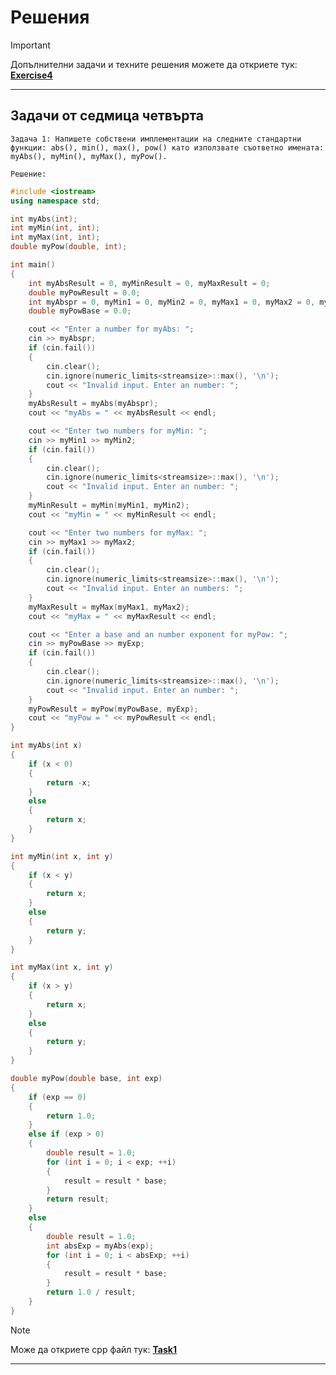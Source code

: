 # Решения

> [!IMPORTANT]
> Допълнителни задачи и техните решения можете да откриете тук:
>  [**Exercise4**](https://github.com/cathy-09/Introduction-To-Programming/blob/main/Week%204/Tasks/README_Exercise3.md)

<hr style="border-width: 5px !important;">

## Задачи от седмица четвърта

`Задача 1: Напишете собствени имплементации на следните стандартни функции: abs(), min(), max(), pow() като използвате съответно имената: myAbs(), myMin(), myMax(), myPow().`

`Решение:`
```cpp
#include <iostream>
using namespace std;

int myAbs(int);
int myMin(int, int);
int myMax(int, int);
double myPow(double, int);

int main()
{
	int myAbsResult = 0, myMinResult = 0, myMaxResult = 0;
	double myPowResult = 0.0;
	int myAbspr = 0, myMin1 = 0, myMin2 = 0, myMax1 = 0, myMax2 = 0, myExp = 0;
	double myPowBase = 0.0;

	cout << "Enter a number for myAbs: ";
	cin >> myAbspr;
	if (cin.fail()) 
	{
		cin.clear();
		cin.ignore(numeric_limits<streamsize>::max(), '\n');
		cout << "Invalid input. Enter an number: ";
	}
	myAbsResult = myAbs(myAbspr);
	cout << "myAbs = " << myAbsResult << endl;

	cout << "Enter two numbers for myMin: ";
	cin >> myMin1 >> myMin2;
	if (cin.fail())
	{
		cin.clear();
		cin.ignore(numeric_limits<streamsize>::max(), '\n');
		cout << "Invalid input. Enter an number: ";
	}
	myMinResult = myMin(myMin1, myMin2);
	cout << "myMin = " << myMinResult << endl;

	cout << "Enter two numbers for myMax: ";
	cin >> myMax1 >> myMax2;
	if (cin.fail())
	{
		cin.clear();
		cin.ignore(numeric_limits<streamsize>::max(), '\n');
		cout << "Invalid input. Enter an numbers: ";
	}
	myMaxResult = myMax(myMax1, myMax2);
	cout << "myMax = " << myMaxResult << endl;

	cout << "Enter a base and an number exponent for myPow: ";
	cin >> myPowBase >> myExp;
	if (cin.fail())
	{
		cin.clear();
		cin.ignore(numeric_limits<streamsize>::max(), '\n');
		cout << "Invalid input. Enter an number: ";
	}
	myPowResult = myPow(myPowBase, myExp);
	cout << "myPow = " << myPowResult << endl;
}

int myAbs(int x)
{
	if (x < 0)
	{
		return -x;
	}
	else
	{
		return x;
	}
}

int myMin(int x, int y)
{
	if (x < y)
	{
		return x;
	}
	else
	{
		return y;
	}
}

int myMax(int x, int y)
{
	if (x > y)
	{
		return x;
	}
	else
	{
		return y;
	}
}

double myPow(double base, int exp)
{
	if (exp == 0)
	{
		return 1.0;
	}
	else if (exp > 0)
	{
		double result = 1.0;
		for (int i = 0; i < exp; ++i)
		{
			result = result * base;
		}
		return result;
	}
	else
	{
		double result = 1.0;
		int absExp = myAbs(exp);
		for (int i = 0; i < absExp; ++i)
		{
			result = result * base;
		}
		return 1.0 / result;
	}
}
```

> [!NOTE]
> Може да откриете cpp файл тук:
>  [**Task1**](https://github.com/cathy-09/Introduction-To-Programming/blob/main/Week%204/Tasks/cppFiles/Task1.cpp)

<hr style="border-width: 5px !important;">
